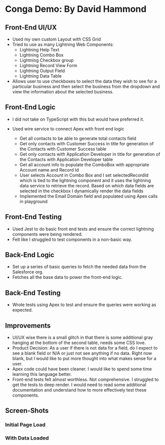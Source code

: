 <h1>Conga Demo: By David Hammond</h1>

## Front-End UI/UX

- Used my own custom Layout with CSS Grid
- Tried to use as many Lightning Web Components:
  - Lightning Help Text
  - Lightning Combo Box
  - Lightning Checkbox group
  - Lightning Record View Form
  - Lightning Output FIeld
  - Lightning Data Table
- Allows user to use checkboxes to select the data they wish to see for a particular business and then select the business from the dropdown and view the information about the selected business.

## Front-End Logic

- I did not take on TypeScript with this but would have preferred it.
- Used wire service to connect Apex with front end logic

  - Get all contacts to be able to generate total contacts field
  - Get only contacts with Customer Success in title for generation of the Contacts with Customer Success table
  - Get only contacts with Application Developer in title for generation of the Contacts with Application Developer table
  - Get all account info to populate the ComboBox with appropriate Account name and Record Id
  - User selects Account in Combo Box and I set selectedRecordId which is tied to the lightning component and it uses the lightning data service to retrieve the record. Based on which data fields are selected in the checkbox I dynamically render the data fields
  - Implemented the Email Domain field and populated using Apex calls in playground

## Front-End Testing

- Used Jest to do basic front end tests and ensure the correct lightning components were being rendered.
- Felt like I struggled to test components in a non-basic way.

## Back-End Logic

- Set up a series of basic queries to fetch the needed data from the Salesforce org.
- Fetches all the base data to power the front-end logic.

## Back-End Testing

- Wrote tests using Apex to test and ensure the queries were working as expected.

## Improvements

- UI/UX wise there is a small glitch in that there is some additional gray hanging at the bottom of the second table, needs some CSS love.
- Product Decision: As a user if there is not data for a field, do I expect to see a blank field or N/A or just not see anything if no data. Right now blank, but I would like to put more thought into what makes sense for a user.
- Apex code could have been cleaner. I would like to spend some time learning this language better.
- Front-end tests felt almost worthless. Not comprehensive. I struggled to get the tests to deep render. I would need to read some additional documentation and understand how to more effectively test these components.

## Screen-Shots

### Initial Page Load

[logo]: https://github.com/901david/conga-demo/blob/master/images/initial.png "Initial Page load"

### With Data Loaded

[logo]: https://github.com/901david/conga-demo/blob/master/images/withdata.png "Initial Page load"
